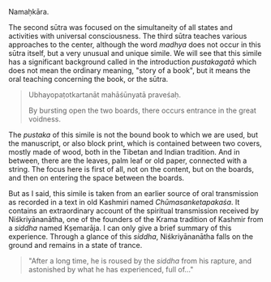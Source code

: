 Namaḥkāra. 

The second sūtra was focused on the simultaneity of all states and activities with universal consciousness. The third sūtra teaches various approaches to the center, although the word *madhya* does not occur in this sūtra itself, but a very unusual and unique simile. We will see that this simile has a significant background called in the introduction *pustakagatā* which does not mean the ordinary meaning, "story of a book", but it means the oral teaching concerning the book, or the sūtra. 

> Ubhayopaṭotkartanāt mahāśūnyatā praveśaḥ. 
>
> By bursting open the two boards, there occurs entrance in the great voidness. 

The *pustaka* of this simile is not the bound book to which we are used, but the manuscript, or also block print, which is contained between two covers, mostly made of wood, both in the Tibetan and Indian tradition. And in between, there are the leaves, palm leaf or old paper, connected with a string. The focus here is first of all, not on the content, but on the boards, and then on entering the space between the boards. 

But as I said, this simile is taken from an earlier source of oral transmission as recorded in a text in old Kashmiri named *Chūmasanketapakaśa*. It contains an extraordinary account of the spiritual transmission received by Niśkriyānanātha, one of the founders of the Krama tradition of Kashmir from a *siddha* named Kṣemarāja. I can only give a brief summary of this experience. Through a glance of this *siddha*, Niśkriyānanātha falls on the ground and remains in a state of trance. 

> "After a long time, he is roused by the *siddha* from his rapture, and astonished by what he has experienced, full of…"
